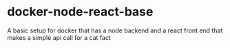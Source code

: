 # docker-node-react-base
A basic setup for docker that has a node backend and a react front end that makes a simple api call for a cat fact
